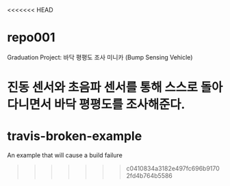 <<<<<<< HEAD
# repo001


Graduation Project: 바닥 평평도 조사 미니카 (Bump Sensing Vehicle)

진동 센서와 초음파 센서를 통해 스스로 돌아다니면서 바닥 평평도를 조사해준다.
=======
# travis-broken-example

An example that will cause a build failure
>>>>>>> c0410834a3182e497fc696b91702fd4b764b5586
